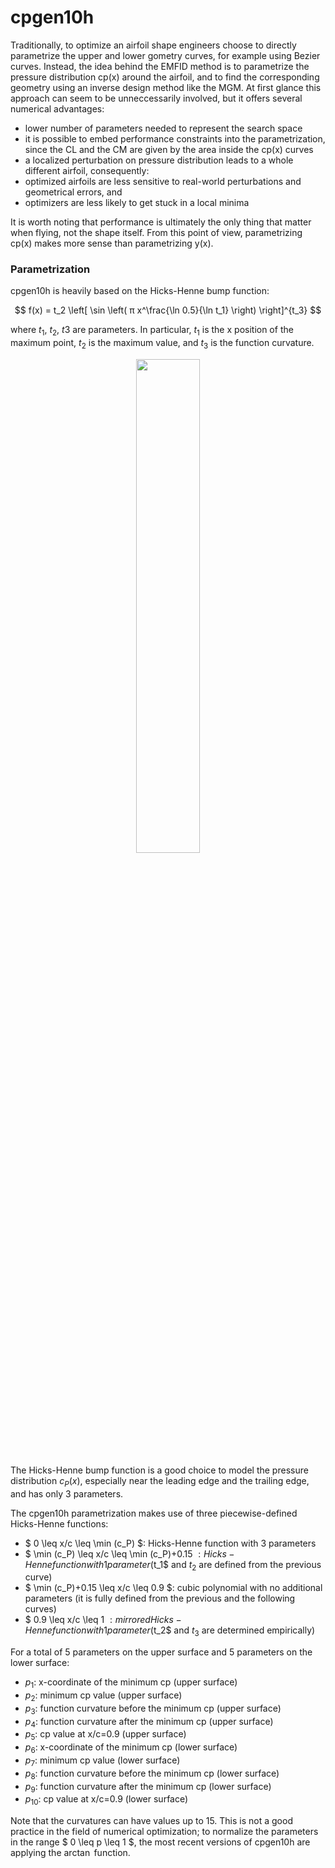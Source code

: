 # cpgen10h
Traditionally, to optimize an airfoil shape engineers choose to directly parametrize the upper and lower gometry curves, for example using Bezier curves.
Instead, the idea behind the EMFID method is to parametrize the pressure distribution cp(x) around the airfoil, and to find the corresponding geometry using an inverse design method like the MGM.
At first glance this approach can seem to be unneccessarily involved, but it offers several numerical advantages:
* lower number of parameters needed to represent the search space
* it is possible to embed performance constraints into the parametrization, since the CL and the CM are given by the area inside the cp(x) curves
* a localized perturbation on pressure distribution leads to a whole different airfoil, consequently:
* optimized airfoils are less sensitive to real-world perturbations and geometrical errors, and
* optimizers are less likely to get stuck in a local minima

It is worth noting that performance is ultimately the only thing that matter when flying, not the shape itself. From this point of view, parametrizing cp(x) makes more sense than parametrizing y(x).

### Parametrization
cpgen10h is heavily based on the Hicks-Henne bump function:

$$ f(x) = t_2 \left[ \sin \left( π x^\frac{\ln 0.5}{\ln t_1} \right) \right]^{t_3}  $$

where $t_1$, $t_2$, $t3$ are parameters. In particular, $t_1$ is the x position of the maximum point, $t_2$ is the maximum value, and $t_3$ is the function curvature.

<p align="center">
    <img src="assets/cpgen10h_hickshenne_bump_function.jpg" width="45%" />
</p>

The Hicks-Henne bump function is a good choice to model the pressure distribution $c_P(x)$, especially near the leading edge and the trailing edge, and has only 3 parameters.

The cpgen10h parametrization makes use of three piecewise-defined Hicks-Henne functions:
* $ 0 \leq x/c \leq \min (c_P) $: Hicks-Henne function with 3 parameters
* $ \min (c_P) \leq x/c \leq \min (c_P)+0.15 $: Hicks-Henne function with 1 parameter ($t_1$ and $t_2$ are defined from the previous curve)
* $ \min (c_P)+0.15 \leq x/c \leq 0.9 $: cubic polynomial with no additional parameters (it is fully defined from the previous and the following curves)
* $ 0.9 \leq x/c \leq 1 $: mirrored Hicks-Henne function with 1 parameter ($t_2$ and $t_3$ are determined empirically)

For a total of 5 parameters on the upper surface and 5 parameters on the lower surface:
* $p_1$: x-coordinate of the minimum cp (upper surface)
* $p_2$: minimum cp value (upper surface)
* $p_3$: function curvature before the minimum cp (upper surface)
* $p_4$: function curvature after the minimum cp (upper surface)
* $p_5$: cp value at x/c=0.9 (upper surface)
* $p_6$: x-coordinate of the minimum cp (lower surface)
* $p_7$: minimum cp value (lower surface)
* $p_8$: function curvature before the minimum cp (lower surface)
* $p_9$: function curvature after the minimum cp (lower surface)
* $p_{10}$: cp value at x/c=0.9 (lower surface)

Note that the curvatures can have values up to 15. This is not a good practice in the field of numerical optimization; to normalize the parameters in the range $ 0 \leq p \leq 1 $, the most recent versions of cpgen10h are applying the $\arctan$ function.
